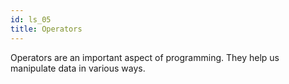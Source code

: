 ```yaml
---
id: ls_05
title: Operators
---
```


Operators are an important aspect of programming. They help us manipulate data in various ways.
